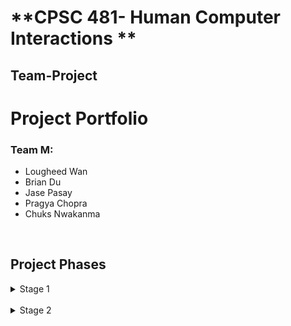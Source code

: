# **CPSC 481- Human Computer Interactions **
## **Team-Project**

# Project Portfolio

### Team M:
- Lougheed Wan
- Brian Du
- Jase Pasay
- Pragya Chopra
- Chuks Nwakanma
<br/>

## Project Phases
<details>
<summary>Stage 1</summary>
<br>
In stage 1 we developed our team contract, which provided us guidelines on acceptable behaviour within our Team.

The link to our Team Contract: [Team Contract](../Stage_one/TeamM_TeamContractHandout.pdf)
<br/><br/>
We also prepared a project proposal with potential project ideas. We came up with roughly 10-15 ideas and narrowed it down to 3.
<br/>
The 3 are listed on this doc: [Team Proposal](../Stage_one/CPSC_481_Team_Proposal.pdf)
</details>

<br/>
<details>
<summary>Stage 2</summary>

For this iteration, we were tasked with solidifying a single idea, in which we chose our game matchmaking pick from iteration 1 and we were also tasked
with implementing user research methods to get information on what our potential clients would want.
<br/>
We then put it all in a report: [Stage 2 Report](../Stage_two/Stage_2.pdf)

</details>
